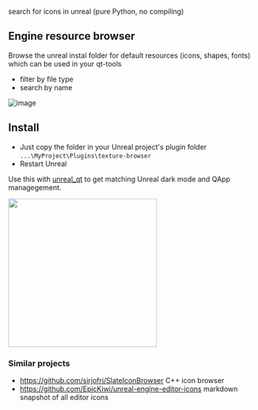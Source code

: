 search for icons in unreal (pure Python, no compiling)  

## Engine resource browser
Browse the unreal instal folder for default resources (icons, shapes, fonts) which can be used in your qt-tools  
- filter by file type
- search by name


![image](https://user-images.githubusercontent.com/3758308/191581830-d0a527ec-cd5a-4724-9454-60f418bd93f0.png)

## Install
- Just copy the folder in your Unreal project's plugin folder `...\MyProject\Plugins\texture-browser`
- Restart Unreal

Use this with [unreal_qt](https://github.com/hannesdelbeke/unreal_qt) to get matching Unreal dark mode and QApp managegement.  

<img src="https://github.com/hannesdelbeke/texture-browser-unreal-plugin/assets/3758308/29b35d56-da78-4263-b8bb-08c24c072ae9" width="300"/>


### Similar projects
- https://github.com/sirjofri/SlateIconBrowser C++ icon browser 
- https://github.com/EpicKiwi/unreal-engine-editor-icons markdown snapshot of all editor icons 
